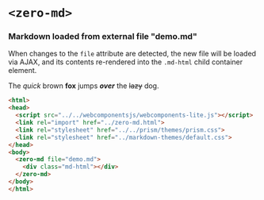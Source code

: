# `<zero-md>`

### Markdown loaded from external file "demo.md"

When changes to the `file` attribute are detected, the new file will be loaded
via AJAX, and its contents re-rendered into the `.md-html` child container
element.

The *quick* brown **fox** jumps ***over*** the ~~lazy~~ dog.

```html
<html>
<head>
  <script src="../../webcomponentsjs/webcomponents-lite.js"></script>
  <link rel="import" href="../zero-md.html">
  <link rel="stylesheet" href="../../prism/themes/prism.css">
  <link rel="stylesheet" href="../markdown-themes/default.css">
</head>
<body>
  <zero-md file="demo.md">
    <div class="md-html"></div>
  </zero-md>
</body>
</html>
```
